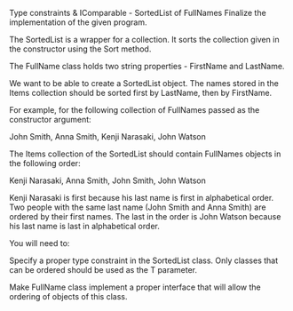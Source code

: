 Type constraints & IComparable - SortedList of FullNames
Finalize the implementation of the given program.

The SortedList is a wrapper for a collection. It sorts the collection given in the constructor using the Sort method.

The FullName class holds two string properties - FirstName and LastName.



We want to be able to create a SortedList<FullName> object. The names stored in the Items collection should be sorted first by LastName, then by FirstName.

For example, for the following collection of FullNames passed as the constructor argument:

John Smith, Anna Smith, Kenji Narasaki, John Watson

The Items collection of the SortedList should contain FullNames objects in the following order:

Kenji Narasaki, Anna Smith, John Smith, John Watson

Kenji Narasaki is first because his last name is first in alphabetical order. Two people with the same last name (John Smith and Anna Smith) are ordered by their first names. The last in the order is John Watson because his last name is last in alphabetical order.



You will need to:

Specify a proper type constraint in the SortedList class. Only classes that can be ordered should be used as the T parameter.

Make FullName class implement a proper interface that will allow the ordering of objects of this class.
